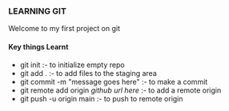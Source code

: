 ### LEARNING GIT

Welcome to my first project on git

#### Key things Learnt

- git init :- to initialize empty repo
- git add . :- to add files to the staging area
- git commit -m "message goes here" :- to make a commit
- git remote add origin _github url here_ :- to add a remote origin
- git push -u origin main :- to push to remote origin
